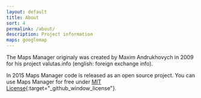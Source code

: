 ```yaml
---
layout: default
title: About
sort: 4
permalink: /about/
description: Project information
maps: googlemap
---
```


The Maps Manager originaly was created by Maxim Andrukhovych in 2009 for his project valutas.info (english: foreign exchange info).

In 2015 Maps Manager code is released as an open source project. You can use Maps Manager for free under [MIT License](https://github.com/openmania/mapsmanager/blob/master/LICENSE){:target="_github_window_license"}.
